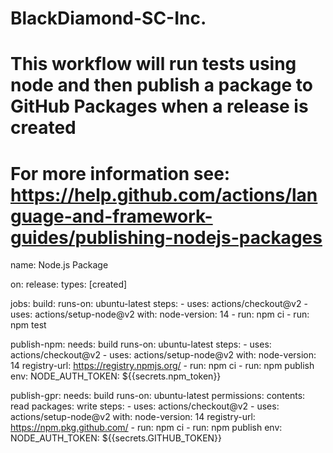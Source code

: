 # BlackDiamond-SC-Inc.
# This workflow will run tests using node and then publish a package to GitHub Packages when a release is created
# For more information see: https://help.github.com/actions/language-and-framework-guides/publishing-nodejs-packages

name: Node.js Package

on:
  release:
    types: [created]

jobs:
  build:
    runs-on: ubuntu-latest
    steps:
      - uses: actions/checkout@v2
      - uses: actions/setup-node@v2
        with:
          node-version: 14
      - run: npm ci
      - run: npm test

  publish-npm:
    needs: build
    runs-on: ubuntu-latest
    steps:
      - uses: actions/checkout@v2
      - uses: actions/setup-node@v2
        with:
          node-version: 14
          registry-url: https://registry.npmjs.org/
      - run: npm ci
      - run: npm publish
        env:
          NODE_AUTH_TOKEN: ${{secrets.npm_token}}

  publish-gpr:
    needs: build
    runs-on: ubuntu-latest
    permissions:
      contents: read
      packages: write
    steps:
      - uses: actions/checkout@v2
      - uses: actions/setup-node@v2
        with:
          node-version: 14
          registry-url: https://npm.pkg.github.com/
      - run: npm ci
      - run: npm publish
        env:
          NODE_AUTH_TOKEN: ${{secrets.GITHUB_TOKEN}}
